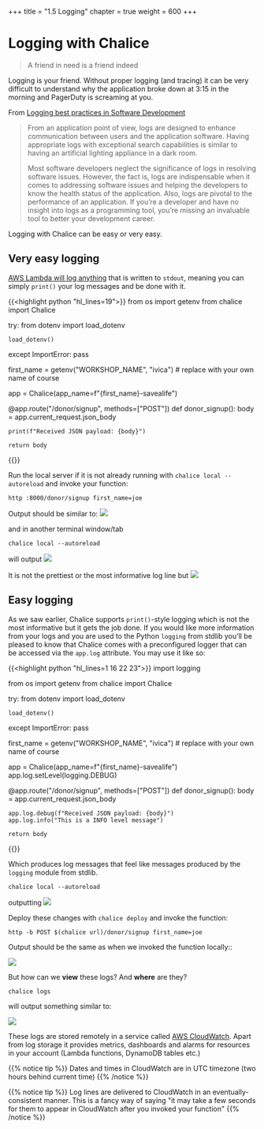 +++
title = "1.5 Logging"
chapter = true
weight = 600
+++

# Logging with Chalice

> A friend in need is a friend indeed

Logging is your friend. Without proper logging (and tracing) it can be very difficult to understand why the application
broke down at 3:15 in the morning and PagerDuty is screaming at you.

From [Logging best practices in Software Development](https://beapython.dev/2020/10/26/logging-best-practices-in-software-development/)

> From an application point of view, logs are designed to enhance communication between users and the application software.
> Having appropriate logs with exceptional search capabilities is similar to having an artificial lighting appliance 
> in a dark room.
> 
> Most software developers neglect the significance of logs in resolving software issues. However, the fact is, logs are 
indispensable when it comes to addressing software issues and helping the developers to know the health status of the 
application. Also, logs are pivotal to the performance of an application. If you’re a developer and have no insight into
logs as a programming tool, you’re missing an invaluable tool to better your development career.

Logging with Chalice can be easy or very easy. 

## Very easy logging

[AWS Lambda will log anything](https://docs.aws.amazon.com/lambda/latest/dg/python-logging.html#python-logging-output) 
that is written to `stdout`, meaning you can simply `print()` your log messages and be done with it.

{{<highlight python "hl_lines=19">}}
from os import getenv
from chalice import Chalice

try:
    from dotenv import load_dotenv

    load_dotenv()
except ImportError:
    pass

first_name = getenv("WORKSHOP_NAME", "ivica")  # replace with your own name of course

app = Chalice(app_name=f"{first_name}-savealife")

@app.route("/donor/signup", methods=["POST"])
def donor_signup():
    body = app.current_request.json_body

    print(f"Received JSON payload: {body}")

    return body
{{</highlight>}}

Run the local server if it is not already running with `chalice local --autoreload` and invoke your function:

```bash{linenos=false}
http :8000/donor/signup first_name=joe
```

Output should be similar to:
![](/images/code_screenshots/30_600_1.png)

and in another terminal window/tab

```bash{linenos=false}
chalice local --autoreload
```
will output
![](/images/code_screenshots/30_600_1.png)

It is not the prettiest or the most informative log line but
![](/images/logging_something.png)

## Easy logging

As we saw earlier, Chalice supports `print()`-style logging which is not the most informative but it gets the job done.
If you would like more information from your logs and you are used to the Python `logging` from stdlib you'll be pleased to 
know that Chalice comes with a preconfigured logger that can be accessed via the `app.log` attribute. You may use it like
so:

{{<highlight python "hl_lines=1 16 22 23">}}
import logging

from os import getenv
from chalice import Chalice

try:
    from dotenv import load_dotenv

    load_dotenv()
except ImportError:
    pass

first_name = getenv("WORKSHOP_NAME", "ivica")  # replace with your own name of course

app = Chalice(app_name=f"{first_name}-savealife")
app.log.setLevel(logging.DEBUG)

@app.route("/donor/signup", methods=["POST"])
def donor_signup():
    body = app.current_request.json_body

    app.log.debug(f"Received JSON payload: {body}")
    app.log.info("This is a INFO level message")

    return body
{{</highlight>}}

Which produces log messages that feel like messages produced by the `logging` module from stdlib.

```bash{linenos=false}
chalice local --autoreload
```
outputting
![](/images/code_screenshots/30_600_2.png)

Deploy these changes with `chalice deploy` and invoke the function:

```bash{linenos=false}
http -b POST $(chalice url)/donor/signup first_name=joe
```

Output should be the same as when we invoked the function locally::

![](/images/code_screenshots/30_600_1.png)

But how can we **view** these logs? And **where** are they?

```bash{linenos=false}
chalice logs
```
will output something similar to:

![](/images/code_screenshots/30_600_4.svg)

These logs are stored remotely in a service called [AWS CloudWatch](https://aws.amazon.com/cloudwatch/). Apart from log 
storage it provides metrics, dashboards and alarms for resources in your account (Lambda functions, DynamoDB tables etc.)

{{% notice tip %}}
Dates and times in CloudWatch are in UTC timezone (two hours behind current time)
{{% /notice %}}

{{% notice tip %}}
Log lines are delivered to CloudWatch in an eventually-consistent manner. This is a fancy way of saying
"it may take a few seconds for them to appear in CloudWatch after you invoked your function"
{{% /notice %}}